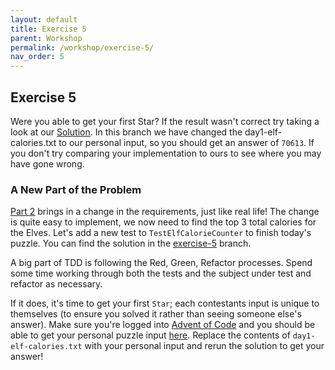 ```yaml
---
layout: default
title: Exercise 5
parent: Workshop
permalink: /workshop/exercise-5/
nav_order: 5
---
```

## Exercise 5

Were you able to get your first Star? If the result wasn't correct try taking a look at our [Solution](https://github.com/jpgough/advent-of-tdd/tree/exercise-5). In this branch we have changed the day1-elf-calories.txt to our personal input, so you should get an answer of `70613`. If you don't try comparing your implementation to ours to see where you may have gone wrong.

### A New Part of the Problem

[Part 2](/workshop/day-1-part-2) brings in a change in the requirements, just like real life!
The change is quite easy to implement, we now need to find the top 3 total calories for the Elves.
Let's add a new test to `TestElfCalorieCounter` to finish today's puzzle.
You can find the solution in the [exercise-5](https://github.com/jpgough/advent-of-tdd/tree/final) branch.

A big part of TDD is following the Red, Green, Refactor processes.
Spend some time working through both the tests and the subject under test and refactor as necessary.


If it does, it's time to get your first `Star`; each contestants input is unique to themselves (to ensure you solved it rather than seeing someone else's answer). Make sure you're logged into [Advent of Code](https://adventofcode.com/) and you should be able to get your personal puzzle input [here](https://adventofcode.com/2022/day/1/input). Replace the contents of `day1-elf-calories.txt` with your personal input and rerun the solution to get your answer!
